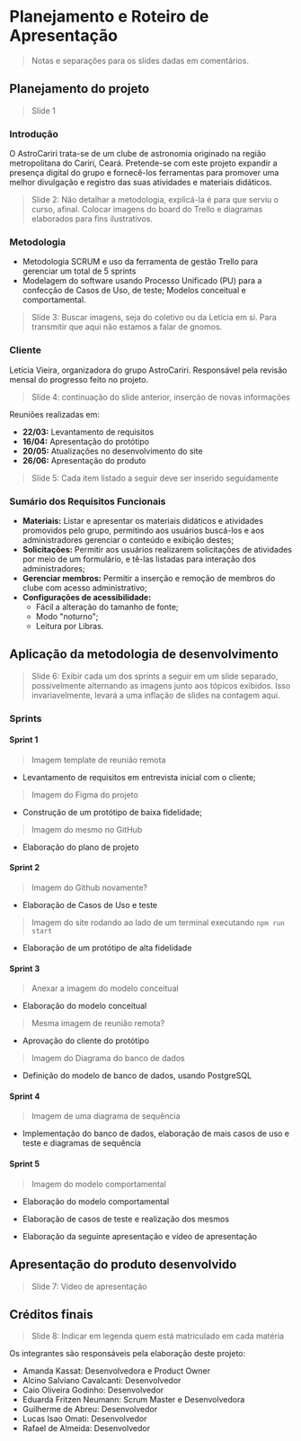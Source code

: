 # Planejamento e Roteiro de Apresentação
> Notas e separações para os slides dadas em comentários.
## Planejamento do projeto

> Slide 1
### Introdução
O AstroCariri trata-se de um clube de astronomia originado na região metropolitana do Cariri, Ceará. Pretende-se com este projeto expandir a presença digital do grupo e fornecê-los ferramentas para promover uma melhor divulgação e registro das suas atividades e materiais didáticos.

> Slide 2: Não detalhar a metodologia, explicá-la é para que serviu o curso, afinal. Colocar imagens do board do Trello e diagramas elaborados para fins ilustrativos.

### Metodologia

- Metodologia SCRUM e uso da ferramenta de gestão Trello para gerenciar um total de  5 sprints
- Modelagem do software usando Processo Unificado (PU) para a confecção de Casos de Uso, de teste; Modelos conceitual e comportamental.


> Slide 3: Buscar imagens, seja do coletivo ou da Letícia em si. Para transmitir que aqui não estamos a falar de gnomos.
### Cliente
Letícia Vieira, organizadora do grupo AstroCariri. Responsável pela revisão mensal do progresso feito no projeto.

> Slide 4: continuação do slide anterior, inserção de novas informações

Reuniões realizadas em:

- **22/03:** Levantamento de requisitos
- **16/04:** Apresentação do protótipo
- **20/05:** Atualizações no desenvolvimento do site
- **26/06:** Apresentação do produto

> Slide 5: Cada item listado a seguir deve ser inserido seguidamente

### Sumário dos Requisitos Funcionais
- **Materiais:** Listar e apresentar os materiais didáticos e atividades promovidos pelo grupo, permitindo aos usuários buscá-los e aos administradores gerenciar o conteúdo e exibição destes;
- **Solicitações:** Permitir aos usuários realizarem solicitações de atividades por meio de um formulário, e tê-las listadas para interação dos administradores;
- **Gerenciar membros:** Permitir a inserção e remoção de membros do clube com acesso administrativo;
- **Configurações de acessibilidade:**
    - Fácil a alteração do tamanho de fonte;
    - Modo "noturno";
    - Leitura por Libras.


## Aplicação da metodologia de desenvolvimento


> Slide 6: Exibir cada um dos sprints a seguir em um slide separado, possivelmente alternando as imagens junto aos tópicos exibidos. Isso invariavelmente, levará a uma inflação de slides na contagem aqui.
### Sprints

#### Sprint 1
> Imagem template de reunião remota
- Levantamento de requisitos em entrevista inicial com o cliente;

> Imagem do Figma do projeto
- Construção de um protótipo de baixa fidelidade;

> Imagem do mesmo no GitHub
- Elaboração do plano de projeto

#### Sprint 2

> Imagem do Github novamente?
- Elaboração de Casos de Uso e teste

> Imagem do site rodando ao lado de um terminal executando `npm run start`
- Elaboração de um protótipo de alta fidelidade

#### Sprint 3
> Anexar a imagem do modelo conceitual
- Elaboração do modelo conceitual

> Mesma imagem de reunião remota?
- Aprovação do cliente do protótipo

> Imagem do Diagrama do banco de dados
- Definição do modelo de banco de dados, usando PostgreSQL

#### Sprint 4
> Imagem de uma diagrama de sequência
- Implementação do banco de dados, elaboração de mais casos de uso e teste e diagramas de sequência

#### Sprint 5

> Imagem do modelo comportamental
- Elaboração do modelo comportamental

- Elaboração de casos de teste e realização dos mesmos

- Elaboração da seguinte apresentação e vídeo de apresentação

## Apresentação do produto desenvolvido

> Slide 7: Vídeo de apresentação

## Créditos finais

> Slide 8: Indicar em legenda quem está matriculado em cada matéria

Os integrantes são responsáveis pela elaboração deste projeto:

- Amanda Kassat: Desenvolvedora e Product Owner
- Alcino Salviano Cavalcanti: Desenvolvedor
- Caio Oliveira Godinho: Desenvolvedor
- Eduarda Fritzen Neumann: Scrum Master e Desenvolvedora
- Guilherme de Abreu: Desenvolvedor
- Lucas Isao Omati: Desenvolvedor
- Rafael de Almeida: Desenvolvedor

